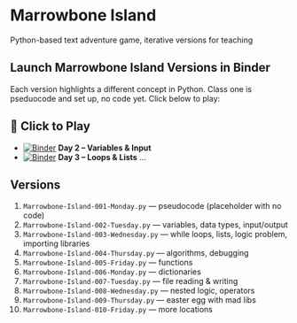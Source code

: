 # Marrowbone Island 

Python-based text adventure game, iterative versions for teaching

## Launch Marrowbone Island Versions in Binder

Each version highlights a different concept in Python. Class one is pseduocode and set up, no code yet. 
Click below to play:
## 🚀 Click to Play

- [![Binder](https://mybinder.org/badge_logo.svg)](https://mybinder.org/v2/gh/meggatron/marrowbone-island/HEAD?filepath=launch-002.ipynb) **Day 2 – Variables & Input**
- [![Binder](https://mybinder.org/badge_logo.svg)](https://mybinder.org/v2/gh/meggatron/marrowbone-island/HEAD?filepath=launch-003.ipynb) **Day 3 – Loops & Lists**
...



## Versions

1. `Marrowbone-Island-001-Monday.py` — pseudocode (placeholder with no code)
2. `Marrowbone-Island-002-Tuesday.py` — variables, data types, input/output
3. `Marrowbone-Island-003-Wednesday.py` — while loops, lists, logic problem, importing libraries
4. `Marrowbone-Island-004-Thursday.py` — algorithms, debugging
5. `Marrowbone-Island-005-Friday.py` — functions
6. `Marrowbone-Island-006-Monday.py` — dictionaries
7. `Marrowbone-Island-007-Tuesday.py` — file reading & writing
8. `Marrowbone-Island-008-Wednesday.py` — nested logic, operators
9. `Marrowbone-Island-009-Thursday.py` — easter egg with mad libs
10. `Marrowbone-Island-010-Friday.py` — more locations
